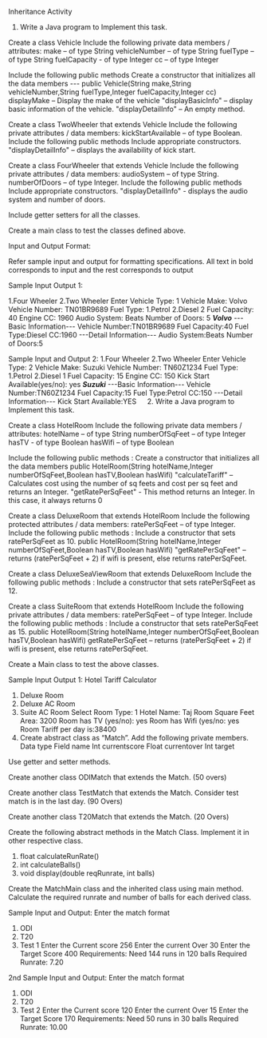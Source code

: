 Inheritance Activity
1.	Write a Java program to Implement this task.
 
 
Create a class Vehicle 
Include the following private data members / attributes:
make – of type String
vehicleNumber – of type String
fuelType – of type String
fuelCapacity - of type Integer
cc – of type Integer
 
Include the following public methods
Create a constructor that initializes all the data members --- public Vehicle(String make,String vehicleNumber,String fuelType,Integer fuelCapacity,Integer cc)
displayMake – Display the make of the vehicle
"displayBasicInfo" – display basic information of the vehicle.
"displayDetailInfo" – An empty method.
 
 Create a class TwoWheeler that extends Vehicle
Include the following private attributes / data members:
kickStartAvailable – of type Boolean.
Include the following public methods
Include appropriate constructors.
"displayDetailInfo" – displays the availability of kick start.
 
Create a class FourWheeler that extends Vehicle
Include the following private attributes / data members:
audioSystem – of type String.
numberOfDoors – of type Integer.
Include the following public methods
Include appropriate constructors.
"displayDetailInfo" - displays the audio system and number of doors.
 
Include getter setters for all the classes.

Create a main class to test the classes defined above.

Input and Output Format:
 
Refer sample input and output for formatting specifications.
All text in bold corresponds to input and the rest corresponds to output
 
Sample Input Output 1:
 
1.Four Wheeler
2.Two Wheeler
Enter Vehicle Type:
1
Vehicle Make:
Volvo
Vehicle Number:
TN01BR9689
Fuel Type:
1.Petrol
2.Diesel
2
Fuel Capacity:
40
Engine CC:
1960
Audio System:
Beats
Number of Doors:
5
***Volvo***
---Basic Information---
Vehicle Number:TN01BR9689
Fuel Capacity:40
Fuel Type:Diesel
CC:1960
---Detail Information---
Audio System:Beats
Number of Doors:5
 
 
Sample Input and Output 2:
1.Four Wheeler
2.Two Wheeler
Enter Vehicle Type:
2
Vehicle Make:
Suzuki
Vehicle Number:
TN60Z1234
Fuel Type:
1.Petrol
2.Diesel
1
Fuel Capacity:
15
Engine CC:
150
Kick Start Available(yes/no):
yes
***Suzuki***
---Basic Information---
Vehicle Number:TN60Z1234
Fuel Capacity:15
Fuel Type:Petrol
CC:150
---Detail Information---
Kick Start Available:YES
 
2. Write a Java program to Implement this task.
 
 Create a class HotelRoom 
Include the following private data members / attributes:
hotelName – of type String
numberOfSqFeet – of type Integer
hasTV - of type Boolean
hasWifi – of type Boolean
 
Include the following public methods :
 Create a constructor that initializes all the data members
public HotelRoom(String hotelName,Integer numberOfSqFeet,Boolean hasTV,Boolean hasWifi)
"calculateTariff" – Calculates cost using the number of sq feets and cost per sq feet and returns an Integer.
"getRatePerSqFeet" - This method returns an Integer. In this case, it always returns 0
 
 Create a class DeluxeRoom that extends HotelRoom
 Include the following protected attributes / data members:
 ratePerSqFeet – of type Integer.
Include the following public methods :
Include a constructor that sets ratePerSqFeet as 10.
public HotelRoom(String hotelName,Integer numberOfSqFeet,Boolean hasTV,Boolean hasWifi)
 "getRatePerSqFeet" – returns (ratePerSqFeet + 2) if wifi is present, else returns ratePerSqFeet.
 
Create a class DeluxeSeaViewRoom that extends DeluxeRoom
Include the following public methods :
Include a constructor that sets ratePerSqFeet as 12.
 
Create a class SuiteRoom that extends HotelRoom
 Include the following private attributes / data members:
ratePerSqFeet – of type Integer. 
Include the following public methods :
Include a constructor that sets ratePerSqFeet as 15.
public HotelRoom(String hotelName,Integer numberOfSqFeet,Boolean hasTV,Boolean hasWifi)
getRatePerSqFeet – returns (ratePerSqFeet + 2) if wifi is present, else returns ratePerSqFeet.
 
Create a Main class to test the above classes.
 
Sample Input Output 1:
Hotel Tariff Calculator
1. Deluxe Room
2. Deluxe AC Room
3. Suite AC Room
Select Room Type:
1
Hotel Name:
Taj
Room Square Feet Area:
3200
Room has TV (yes/no):
yes
Room has Wifi (yes/no:
yes
Room Tariff per day is:38400
 
3.	Create abstract class as “Match”.
Add the following private members.
Data type	Field name
Int	currentscore
Float	currentover
Int	target

Use getter and setter methods.

Create another class ODIMatch that extends the Match. (50 overs)

Create another class TestMatch that extends the Match. Consider test match is in the last day. (90 Overs)

Create another class T20Match that extends the Match. (20 Overs)

Create the following abstract methods in the Match Class. Implement it in other respective class.
1.	float calculateRunRate()
2.	int calculateBalls()
3.	void display(double reqRunrate, int balls)

Create the MatchMain class and the inherited class using main method. Calculate the required runrate and number of balls for each derived class.

Sample Input and Output:
Enter the match format
1.	ODI
2.	T20
3.	Test
1
Enter the Current score
256
Enter the current Over
30
Enter the Target Score
400
Requirements:
Need 144 runs in 120 balls
Required Runrate: 7.20

2nd Sample Input and Output:
Enter the match format
1.	ODI
2.	T20
3.	Test
2
Enter the Current score
120
Enter the current Over
15
Enter the Target Score
170
Requirements:
Need 50 runs in 30 balls
Required Runrate: 10.00

